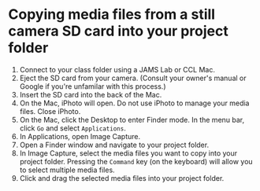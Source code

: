 # Copying media files from a still camera SD card into your project folder

1. Connect to your class folder using a JAMS Lab or CCL Mac.
2. Eject the SD card from your camera. \(Consult your owner's manual or Google if you're unfamilar with this process.\)
3. Insert the SD card into the back of the Mac. 
4. On the Mac, iPhoto will open. Do not use iPhoto to manage your media files. Close iPhoto.
5. On the Mac, click the Desktop to enter Finder mode. In the menu bar, click `Go` and select `Applications`.
6. In Applications, open Image Capture.
7. Open a Finder window and navigate to your project folder.
8. In Image Capture, select the media files you want to copy into your project folder. Pressing the `Command` key \(on the keyboard\) will allow you to select multiple media files.
9. Click and drag the selected media files into your project folder.

